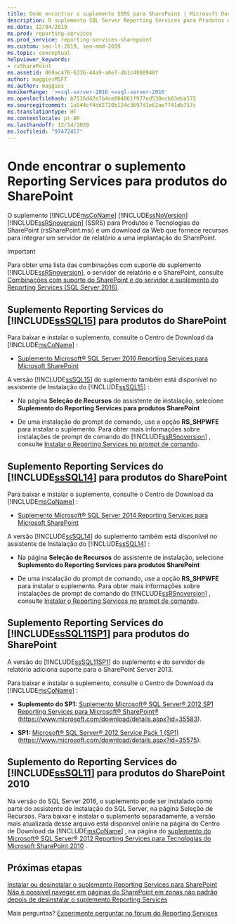 ```yaml
---
title: Onde encontrar o suplemento SSRS para SharePoint | Microsoft Docs
description: O suplemento SQL Server Reporting Services para Produtos e Tecnologias do SharePoint (rssharePoint.msi) é um download da Web que fornece recursos para integrar um servidor de relatório a uma implantação do SharePoint.
ms.date: 12/04/2019
ms.prod: reporting-services
ms.prod_service: reporting-services-sharepoint
ms.custom: seo-lt-2019, seo-mmd-2019
ms.topic: conceptual
helpviewer_keywords:
- rsSharePoint
ms.assetid: 069ac476-6336-44a9-a0e7-db1c4888948f
author: maggiesMSFT
ms.author: maggies
monikerRange: '>=sql-server-2016 <=sql-server-2016'
ms.openlocfilehash: b7516d42e7b4ce804061f977ed530ecb03eba572
ms.sourcegitcommit: 1a544cf4dd2720b124c3697d1e62ae7741db757c
ms.translationtype: HT
ms.contentlocale: pt-BR
ms.lasthandoff: 12/14/2020
ms.locfileid: "97472417"
---
```

# <a name="where-to-find-the-reporting-services-add-in-for-sharepoint-products"></a>Onde encontrar o suplemento Reporting Services para produtos do SharePoint

O suplemento [!INCLUDE[msCoName](../../includes/msconame-md.md)] [!INCLUDE[ssNoVersion](../../includes/ssnoversion-md.md)] [!INCLUDE[ssRSnoversion](../../includes/ssrsnoversion-md.md)] (SSRS) para Produtos e Tecnologias do SharePoint (rsSharePoint.msi) é um download da Web que fornece recursos para integrar um servidor de relatório a uma implantação do SharePoint.  
  
> [!IMPORTANT]  
>  Para obter uma lista das combinações com suporte do suplemento [!INCLUDE[ssRSnoversion](../../includes/ssrsnoversion-md.md)], o servidor de relatório e o SharePoint, consulte [Combinações com suporte do SharePoint e do servidor e suplemento do Reporting Services &#40;SQL Server 2016&#41;](../../reporting-services/install-windows/supported-combinations-of-sharepoint-and-reporting-services-server.md).  
  
##  <a name="sssql15-reporting-services-add-in-for-sharepoint-products"></a><a name="bkmk_sql16"></a> Suplemento Reporting Services do [!INCLUDE[ssSQL15](../../includes/sssql15-md.md)] para produtos do SharePoint  
 Para baixar e instalar o suplemento, consulte o Centro de Download da [!INCLUDE[msCoName](../../includes/msconame-md.md)] :  
  
-   [Suplemento Microsoft® SQL Server 2016 Reporting Services para Microsoft SharePoint](https://www.microsoft.com/download/details.aspx?id=52682)  
  
 A versão [!INCLUDE[ssSQL15](../../includes/sssql15-md.md)] do suplemento também está disponível no assistente de Instalação do [!INCLUDE[ssSQL15](../../includes/sssql15-md.md)] :  
  
-   Na página **Seleção de Recursos** do assistente de instalação, selecione **Suplemento do Reporting Services para produtos SharePoint**  
  
-   De uma instalação do prompt de comando, use a opção **RS_SHPWFE** para instalar o suplemento. Para obter mais informações sobre instalações de prompt de comando do [!INCLUDE[ssRSnoversion](../../includes/ssrsnoversion-md.md)] , consulte [Instalar o Reporting Services no prompt de comando](../../reporting-services/install-windows/install-reporting-services-at-the-command-prompt.md).  
  
##  <a name="sssql14-reporting-services-add-in-for-sharepoint-products"></a><a name="bkmk_sql14"></a> Suplemento Reporting Services do [!INCLUDE[ssSQL14](../../includes/sssql14-md.md)] para produtos do SharePoint  
 Para baixar e instalar o suplemento, consulte o Centro de Download da [!INCLUDE[msCoName](../../includes/msconame-md.md)] :  
  
-   [Suplemento Microsoft® SQL Server 2014 Reporting Services para Microsoft SharePoint](https://www.microsoft.com/download/details.aspx?id=42294)  
  
 A versão [!INCLUDE[ssSQL14](../../includes/sssql14-md.md)] do suplemento também está disponível no assistente de Instalação do [!INCLUDE[ssSQL14](../../includes/sssql14-md.md)] :  
  
-   Na página **Seleção de Recursos** do assistente de instalação, selecione **Suplemento do Reporting Services para produtos SharePoint**  
  
-   De uma instalação do prompt de comando, use a opção **RS_SHPWFE** para instalar o suplemento. Para obter mais informações sobre instalações de prompt de comando do [!INCLUDE[ssRSnoversion](../../includes/ssrsnoversion-md.md)] , consulte [Instalar o Reporting Services no prompt de comando](../../reporting-services/install-windows/install-reporting-services-at-the-command-prompt.md).  
  
##  <a name="sssql11sp1-reporting-services-add-in-for-sharepoint-products"></a><a name="bkmk_sql11sp1"></a> Suplemento Reporting Services do [!INCLUDE[ssSQL11SP1](../../includes/sssql11sp1-md.md)] para produtos do SharePoint  
 A versão do [!INCLUDE[ssSQL11SP1](../../includes/sssql11sp1-md.md)] do suplemento e do servidor de relatório adiciona suporte para o SharePoint Server 2013.  
  
 Para baixar e instalar o suplemento, consulte o Centro de Download da [!INCLUDE[msCoName](../../includes/msconame-md.md)] :  
  
-   **Suplemento do SP1:**  [Suplemento Microsoft® SQL Server® 2012 SP1 Reporting Services para Microsoft® SharePoint®](https://www.microsoft.com/download/details.aspx?id=35583) (https://www.microsoft.com/download/details.aspx?id=35583).  
  
-   **SP1:**  [Microsoft® SQL Server® 2012 Service Pack 1 (SP1)](https://www.microsoft.com/download/details.aspx?id=35575) (https://www.microsoft.com/download/details.aspx?id=35575).  

##  <a name="sssql11-reporting-services-add-in-for-sharepoint-2010-products"></a><a name="bkmk_sql11"></a> Suplemento do Reporting Services do [!INCLUDE[ssSQL11](../../includes/sssql11-md.md)] para produtos do SharePoint 2010

Na versão do SQL Server 2016, o suplemento pode ser instalado como parte do assistente de instalação do SQL Server, na página Seleção de Recursos. Para baixar e instalar o suplemento separadamente, a versão mais atualizada desse arquivo está disponível online na página do Centro de Download da [!INCLUDE[msCoName](../../includes/msconame-md.md)] , na página do [suplemento do Microsoft® SQL Server® 2012 Reporting Services para Tecnologias do Microsoft SharePoint 2010](https://www.microsoft.com/download/details.aspx?id=56052) .

## <a name="next-steps"></a>Próximas etapas

[Instalar ou desinstalar o suplemento Reporting Services para SharePoint](../../reporting-services/install-windows/install-or-uninstall-the-reporting-services-add-in-for-sharepoint.md)   
[Não é possível navegar em páginas do SharePoint em zonas não padrão depois de desinstalar o suplemento Reporting Services](https://support.microsoft.com/kb/2009212)  

Mais perguntas? [Experimente perguntar no fórum do Reporting Services](https://go.microsoft.com/fwlink/?LinkId=620231)

